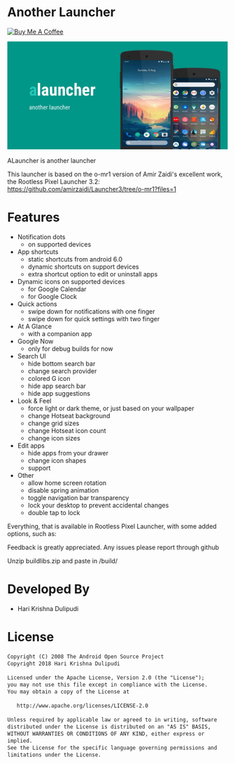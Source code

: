 Another Launcher
==================================

<a href="https://www.buymeacoffee.com/1hakr" target="_blank"><img src="https://www.buymeacoffee.com/assets/img/custom_images/yellow_img.png" alt="Buy Me A Coffee" height='50' style='border:0px;height:50px;' ></a>

![ALauncher](https://github.com/1hakr/ALauncher/raw/master/header.jpg)

ALauncher is another launcher

This launcher is based on the o-mr1 version of Amir Zaidi's excellent work, the Rootless Pixel Launcher 3.2: https://github.com/amirzaidi/Launcher3/tree/o-mr1?files=1

Features
============

- Notification dots
  - on supported devices
- App shortcuts
  - static shortcuts from android 6.0
  - dynamic shortcuts on support devices
  - extra shortcut option to edit or uninstall apps
- Dynamic icons on supported devices
  - for Google Calendar
  - for Google Clock
- Quick actions
  - swipe down for notifications with one finger
  - swipe down for quick settings with two finger
- At A Glance
  - with a companion app
- Google Now
  - only for debug builds for now
- Search UI
  - hide bottom search bar
  - change search provider
  - colored G icon
  - hide app search bar
  - hide app suggestions
- Look & Feel
  - force light or dark theme, or just based on your wallpaper
  - change Hotseat background
  - change grid sizes
  - change Hotseat icon count
  - change icon sizes
- Edit apps
  - hide apps from your drawer
  - change icon shapes
  - support
- Other
  - allow home screen rotation
  - disable spring animation
  - toggle navigation bar transparency
  - lock your desktop to prevent accidental changes
  - double tap to lock

Everything, that is available in Rootless Pixel Launcher, with some added options, such as:

Feedback is greatly appreciated. Any issues please report through github

Unzip buildlibs.zip and paste in /build/

Developed By
============

* Hari Krishna Dulipudi 


License
=======

    Copyright (C) 2008 The Android Open Source Project
    Copyright 2018 Hari Krishna Dulipudi

    Licensed under the Apache License, Version 2.0 (the "License");
    you may not use this file except in compliance with the License.
    You may obtain a copy of the License at

       http://www.apache.org/licenses/LICENSE-2.0

    Unless required by applicable law or agreed to in writing, software
    distributed under the License is distributed on an "AS IS" BASIS,
    WITHOUT WARRANTIES OR CONDITIONS OF ANY KIND, either express or implied.
    See the License for the specific language governing permissions and
    limitations under the License.


